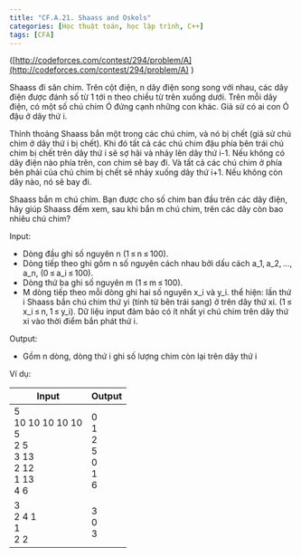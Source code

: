 ```yaml
---
title: "CF.A.21. Shaass and Oskols"
categories: [Học thuật toán, học lập trình, C++]
tags: [CFA]
---
```



([http://codeforces.com/contest/294/problem/A](http://codeforces.com/contest/294/problem/A) )

Shaass đi săn chim. Trên cột điện, n dây điện song song với nhau, các dây điện được đánh số từ 1 tới n theo chiều từ trên xuống dưới. Trên mỗi dây điện, có một số chú chim Ó đứng cạnh những con khác. Giả sử có ai con Ó đậu ở dây thứ i.

Thỉnh thoảng Shaass bắn một trong các chú chim, và nó bị chết (giả sử chú chim ở dây thứ i bị chết). Khi đó tất cả các chú chim đậu phía bên trái chú chim bị chết trên dây thứ i sẽ sợ hãi và nhảy lên dây thứ i-1. Nếu không có dây điện nào phía trên, con chim sẽ bay đi. Và tất cả các chú chim ở phía bên phải của chú chim bị chết sẽ nhảy xuống dây thứ i+1. Nếu không còn dây nào, nó sẽ bay đi.

Shaass bắn m chú chim. Bạn được cho số chim ban đầu trên các dây điện, hãy giúp Shaass đếm xem, sau khi bắn m chú chim, trên các dây còn bao nhiêu chú chim?

Input:

- Dòng đầu ghi số nguyên n (1 ≤ n ≤ 100).
- Dòng tiếp theo ghi gồm n số nguyên cách nhau bởi dấu cách a_1, a_2, ..., a_n, (0 ≤ a_i ≤ 100).
- Dòng thứ ba ghi số nguyên m (1 ≤ m ≤ 100).
- M dòng tiếp theo mỗi dòng ghi hai số nguyên  x_i và y_i. thể hiện: lần thứ i Shaass bắn chú chim thứ yi (tính từ bên trái sang) ở trên dây thứ xi. (1 ≤ x_i ≤ n, 1 ≤ y_i). Dữ liệu input đảm bảo có ít nhất yi chú chim trên dây thứ xi vào thời điểm bắn phát thứ i.

Output:

- Gồm n dòng, dòng thứ i ghi số lượng chim còn lại trên dây thứ i

Ví dụ:

| **Input** | **Output** |
| --- | --- |
| 5<br>10 10 10 10 10<br>5<br>2 5<br>3 13<br>2 12<br>1 13<br>4 6 | 0<br>1<br>2<br>5<br>0<br>1<br>6 |
| 3<br>2 4 1<br>1<br>2 2 | 3<br>0<br>3 |
